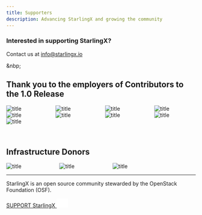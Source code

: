 ```yaml
---
title: Supporters
description: Advancing StarlingX and growing the community
---
```


<section class="section section-padding-top-0">

<div class="container1">
  <h3 class="search-content-title">Interested in supporting StarlingX?</h3>
  <span>Contact us at <a href="#">info@starlingx.io</a></span>
  <p>&nbp;</p>
</div>

<div class="container1">
  <h2 class="features">Thank you to the employers of Contributors to the 1.0 Release</h2>
</div>

<div class="container container-center">
  <div class="columns" style="align-items: center;justify-content: center;">
    <div class="column columns-sponsors">  <img class="img-sponsor-l4" src="/images/logo-99cloud.svg" alt="title"  /></div>
    <div class="column columns-sponsors">  <img class="img-sponsor-l4" src="/images/logo-dell.svg" alt="title"  /></div>
    <div class="column columns-sponsors">  <img class="img-sponsor-l4" src="/images/logo-fujitsu.svg" alt="title"  /></div>
    <div class="column columns-sponsors">  <img class="img-sponsor-l4" src="/images/logo-intel-lg.svg" alt="title"  /></div>
  </div>
  <div class="columns" style="align-items: center;justify-content: center;">
    <div class="column columns-sponsors">  <img class="img-sponsor-l4" src="/images/logo-redhat.svg" alt="title"  /></div>
    <div class="column columns-sponsors">  <img class="img-sponsor-l4" src="/images/logo-suse.svg" alt="title"  /></div>
    <div class="column columns-sponsors">  <img class="img-sponsor-l4" src="/images/logo-chinaunion.svg" alt="title"  /></div>
    <div class="column columns-sponsors">  <img class="img-sponsor-l4" src="/images/logo-verizon.svg" alt="title"  /></div>
  </div>
  <div class="columns" style="align-items: center;justify-content: center;">
    <div class="column columns-sponsors">  <img class="img-sponsor-l4" src="/images/logo-windriver.svg" alt="title"  /></div>
    <div class="column columns-sponsors">  </div>
    <div class="column columns-sponsors">  </div>
  </div>
</div>

<p>&nbsp;</p>

<div class="container1">
  <h2 class="features">Infrastructure Donors</h2>
</div>

<div class="container container-center">
  <div class="columns" style="align-items: center;justify-content: center;">
    <div class="column columns-sponsors">  <img class="img-sponsor-l3-last" src="/images/logo-packetcloud.svg" alt="title"  /></div>
    <div class="column columns-sponsors">  <img class="img-sponsor-l3-last" src="/images/logo-cengn.png" alt="title"  /></div>
    <div class="column columns-sponsors">  <img class="img-sponsor-l3-last" src="/images/logo-opendev.svg" alt="title"  /></div>
    <div class="column columns-sponsors">  </div>
  </div>
</div>

<hr/>

StarlingX is an open source community stewarded by the OpenStack Foundation (OSF). 

<a href="mailto:info@starlingx.io" class="button is-primary-dark is-rounded"><span>SUPPORT StarlingX</span>
  <span class="ico">
    <img src="../.vuepress/theme/svg/arrow-left.svg" alt="Learn More" />
  </span></a>
<br/><br/>

</section> 


<section class="section bottom-content">
</section>  



